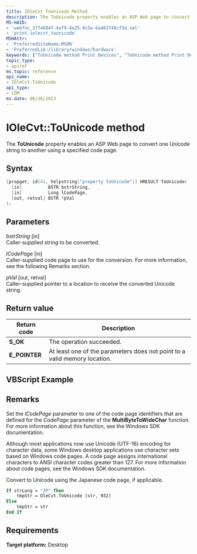 ```yaml
---
title: IOleCvt ToUnicode Method
description: The ToUnicode property enables an ASP Web page to convert one Unicode string to another using a specified code page.
MS-HAID:
- 'webfnc_37f4684f-4af9-4e25-8c5e-6ad63748cf5d.xml'
- 'print.iolecvt_tounicode'
MSHAttr:
- 'PreferredSiteName:MSDN'
- 'PreferredLib:/library/windows/hardware'
keywords: ["ToUnicode method Print Devices", "ToUnicode method Print Devices , IOleCvt interface", "IOleCvt interface Print Devices , ToUnicode method"]
topic_type:
- apiref
ms.topic: reference
api_name:
- IOleCvt.ToUnicode
api_type:
- COM
ms.date: 06/26/2023
---
```


# IOleCvt::ToUnicode method

The **ToUnicode** property enables an ASP Web page to convert one Unicode string to another using a specified code page.

## Syntax

```cpp
[propget, id(4), helpstring("property ToUnicode")] HRESULT ToUnicode(
  [in]          BSTR bstrString,
  [in]          Long lCodePage,
  [out, retval] BSTR *pVal
);
```

## Parameters

*bstrString* \[in\]  
Caller-supplied string to be converted.

*lCodePage* \[in\]  
Caller-supplied code page to use for the conversion. For more information, see the following Remarks section.

*pVal* \[out, retval\]  
Caller-supplied pointer to a location to receive the converted Unicode string.

## Return value

| Return code | Description |
|--|--|
| **S_OK** | The operation succeeded. |
| **E_POINTER** | At least one of the parameters does not point to a valid memory location. |

## VBScript Example

## Remarks

Set the *lCodePage* parameter to one of the code page identifiers that are defined for the *CodePage* parameter of the **MultiByteToWideChar** function. For more information about this function, see the Windows SDK documentation.

Although most applications now use Unicode (UTF-16) encoding for character data, some Windows desktop applications use character sets based on Windows code pages. A code page assigns international characters to ANSI character codes greater than 127. For more information about code pages, see the Windows SDK documentation.

Convert to Unicode using the Japanese code page, if applicable.

```vb
If strLang = "JP" Then
    tmpStr = OleCvt.ToUnicode (str, 932)
Else
    tmpStr = str
End If
```

## Requirements

**Target platform:** Desktop
